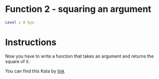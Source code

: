 # Function 2 - squaring an argument

```yaml
Level : 8 kyu
```

# Instructions

Now you have to write a function that takes an argument and returns the square of it.

You can find this Kata by [link](https://www.codewars.com/kata/523b623152af8a30c6000027/train/cpp)